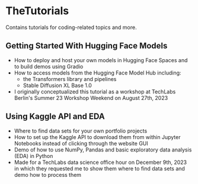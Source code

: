 # TheTutorials
Contains tutorials for coding-related topics and more.

## Getting Started With Hugging Face Models
- How to deploy and host your own models in Hugging Face Spaces and to build demos using Gradio
- How to access models from the Hugging Face Model Hub including:
    - the Transformers library and pipelines
    - Stable Diffusion XL Base 1.0
- I originally conceptualized this tutorial as a workshop at TechLabs Berlin's Summer 23 Workshop Weekend on August 27th, 2023

## Using Kaggle API and EDA
- Where to find data sets for your own portfolio projects
- How to set up the Kaggle API to download them from within Jupyter Notebooks instead of clicking through the website GUI
- Demo of how to use NumPy, Pandas and basic exploratory data analysis (EDA) in Python
- Made for a TechLabs data science office hour on December 9th, 2023 in which they requested me to show them where to find data sets and demo how to process them